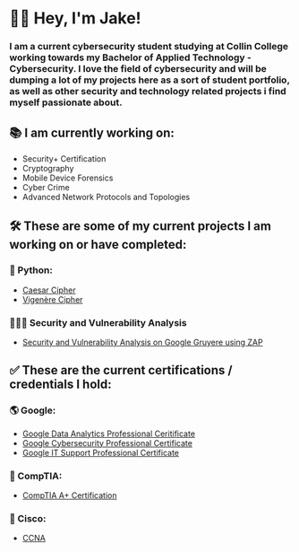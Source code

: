 # 👋🏻 Hey, I'm Jake!
### I am a current cybersecurity student studying at Collin College working towards my Bachelor of Applied Technology - Cybersecurity. I love the field of cybersecurity and will be dumping a lot of my projects here as a sort of student portfolio, as well as other security and technology related projects i find myself passionate about.

## 📚 I am currently working on:
- Security+ Certification
- Cryptography
- Mobile Device Forensics
- Cyber Crime
- Advanced Network Protocols and Topologies

## 🛠️ These are some of my current projects I am working on or have completed:

### 🐍 Python:
- [Caesar Cipher](link)
- [Vigenère Cipher](link)

### 🕵🏻‍♂️ Security and Vulnerability Analysis
- [Security and Vulnerability Analysis on Google Gruyere using ZAP](https://github.com/jaykerzb/VulnerabilityScanningWithZAP)

## ✅ These are the current certifications / credentials I hold:

### 🌎 Google:
- [Google Data Analytics Professional Ceritificate](https://www.credly.com/badges/6549014f-9c42-4557-a945-4506f3471392/public_url)
- [Google Cybersecurity Professional Certificate](https://www.credly.com/badges/5b6eed31-12c9-4e3a-8512-af877e95fd2b/public_url)
- [Google IT Support Professional Certificate](https://www.credly.com/badges/eeed7696-907f-4098-b419-ff8a733b5140/public_url)
### 💯 CompTIA:
- [CompTIA A+ Certification](https://www.credly.com/badges/80a538c4-fa7c-452c-a3d7-361f943b9c97/public_url)
### 🛜 Cisco:
- [CCNA](https://www.credly.com/badges/9e6dc6ff-9b98-49d3-9524-575e15cf6edd/public_url)
